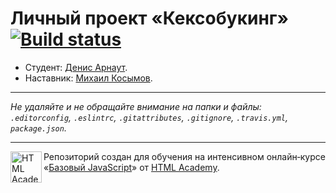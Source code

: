 # Личный проект «Кексобукинг» [![Build status][travis-image]][travis-url]

* Студент: [Денис Арнаут](https://up.htmlacademy.ru/javascript/11/user/422397).
* Наставник: [Михаил Косымов](https://htmlacademy.ru/profile/grraoo).

---

_Не удаляйте и не обращайте внимание на папки и файлы:_<br>
_`.editorconfig`, `.eslintrc`, `.gitattributes`, `.gitignore`, `.travis.yml`, `package.json`._

---

<a href="https://htmlacademy.ru/intensive/javascript"><img align="left" width="50" height="50" title="HTML Academy" src="https://up.htmlacademy.ru/static/img/intensive/javascript/logo-for-github.svg"></a>

Репозиторий создан для обучения на интенсивном онлайн‑курсе «[Базовый JavaScript](https://htmlacademy.ru/intensive/javascript)» от [HTML Academy](https://htmlacademy.ru).

[travis-image]: https://travis-ci.org/htmlacademy-javascript/422397-keksobooking.svg?branch=master
[travis-url]: https://travis-ci.org/htmlacademy-javascript/422397-keksobooking
